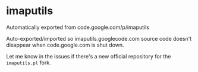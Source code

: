 # imaputils
Automatically exported from code.google.com/p/imaputils

Auto-exported/imported so imaputils.googlecode.com source code doesn't disappear when code.google.com is shut down.

Let me know in the issues if there's a new official repository for the `imaputils.pl` fork.
